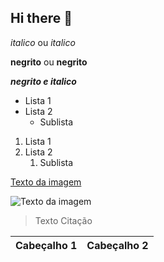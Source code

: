 ## Hi there 👋

<!-- Cabeçalho -->

*italico* ou _italico_

**negrito** ou __negrito__

___negrito e italico___

- Lista 1
- Lista 2
  - Sublista

1. Lista 1
2. Lista 2
   1. Sublista  

[Texto da imagem](https://png.pngtree.com/background/20230613/original/pngtree-view-of-the-outer-space-with-all-the-planets-picture-image_3403234.jpg)

![Texto da imagem](https://png.pngtree.com/background/20230613/original/pngtree-view-of-the-outer-space-with-all-the-planets-picture-image_3403234.jpg)

> Texto Citação

| Cabeçalho 1 | Cabeçalho 2 |
|------------ | ------------|

<!--
**VitorOlegario/VitorOlegario** is a ✨ _special_ ✨ repository because its `README.md` (this file) appears on your GitHub profile.

Here are some ideas to get you started:

- 🔭 I’m currently working on ...
- 🌱 I’m currently learning ...
- 👯 I’m looking to collaborate on ...
- 🤔 I’m looking for help with ...
- 💬 Ask me about ...
- 📫 How to reach me: ...
- 😄 Pronouns: ...
- ⚡ Fun fact: ...
-->
